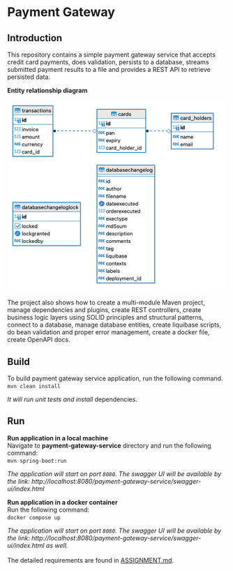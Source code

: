 # Payment Gateway

## Introduction

This repository contains a simple payment gateway service that accepts credit card payments, does validation, persists
to a database, streams submitted payment results to a file and provides a REST API to retrieve persisted data. <br>

**Entity relationship diagram** <br>

![ERD](/assets/ERD.png)

The project also shows how to create a multi-module Maven project, manage dependencies and plugins, create REST
controllers, create business logic layers using SOLID principles and structural patterns, connect to a database, manage
database entities, create liquibase scripts, do bean validation and proper error management, create a docker file,
create OpenAPI docs.

## Build

To build payment gateway service application, run the following command. <br>
`mvn clean install`<br>

*It will run unit tests and install*
dependencies.

## Run

**Run application in a local machine**<br>
Navigate to **payment-gateway-service** directory and run the following command: <br>
`mvn spring-boot:run`

*The application will start on port `8080`. The swagger UI will be available by the
link: http://localhost:8080/payment-gateway-service/swagger-ui/index.html* <br>

**Run application in a docker container**<br>
Run the following command: <br>
`docker compose up` <br>

*The application will start on port `8080`. The swagger UI will be available by the
link: http://localhost:8080/payment-gateway-service/swagger-ui/index.html as well.* <br>
<br>
The detailed requirements are found in [ASSIGNMENT.md](ASSIGNMENT.md).
